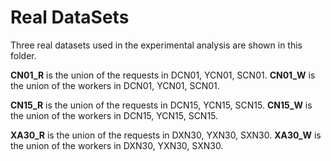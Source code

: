 # Real DataSets

Three real datasets used in the experimental analysis are shown in this folder.

**CN01_R** is the union of the requests in DCN01, YCN01, SCN01. **CN01_W** is the union of the workers in DCN01, YCN01, SCN01.

**CN15_R** is the union of the requests in DCN15, YCN15, SCN15. **CN15_W** is the union of the workers in DCN15, YCN15, SCN15.

**XA30_R** is the union of the requests in DXN30, YXN30, SXN30. **XA30_W** is the union of the workers in DXN30, YXN30, SXN30.

